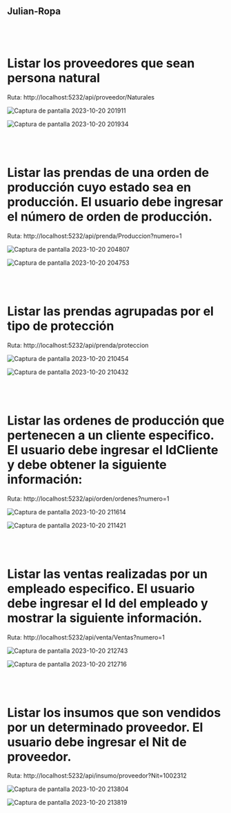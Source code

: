 ## Julian-Ropa 
<br><br>
# Listar los proveedores que sean persona natural

Ruta: http://localhost:5232/api/proveedor/Naturales

![Captura de pantalla 2023-10-20 201911](https://github.com/julianlpz69/Julian-Ropa/assets/131847060/ad11bb78-36c7-4acc-8312-540343e286a5)


![Captura de pantalla 2023-10-20 201934](https://github.com/julianlpz69/Julian-Ropa/assets/131847060/1d28e1be-c016-4d27-b221-e5fe0bccfb7b)



<br><br>
# Listar las prendas de una orden de producción cuyo estado sea en producción. El usuario debe ingresar el número de orden de producción.

Ruta: http://localhost:5232/api/prenda/Produccion?numero=1

![Captura de pantalla 2023-10-20 204807](https://github.com/julianlpz69/Julian-Ropa/assets/131847060/6e17c4c7-cd11-4745-b8c2-1ea7ca2b28cf)


![Captura de pantalla 2023-10-20 204753](https://github.com/julianlpz69/Julian-Ropa/assets/131847060/c400c128-8fc2-4bf5-a7bd-647326071dee)



<br><br>
# Listar las prendas agrupadas por el tipo de protección

Ruta: http://localhost:5232/api/prenda/proteccion


![Captura de pantalla 2023-10-20 210454](https://github.com/julianlpz69/Julian-Ropa/assets/131847060/7f86f4c8-48f3-4e9d-bb20-4e7d6c55893b)


![Captura de pantalla 2023-10-20 210432](https://github.com/julianlpz69/Julian-Ropa/assets/131847060/e4f6348c-1a33-468e-8cf4-45b4cd918241)



<br><br>
# Listar las ordenes de producción que pertenecen a un cliente especifico. El usuario debe ingresar el IdCliente y debe obtener la siguiente información:

Ruta: http://localhost:5232/api/orden/ordenes?numero=1


![Captura de pantalla 2023-10-20 211614](https://github.com/julianlpz69/Julian-Ropa/assets/131847060/268d8510-568d-4404-b6c7-6e6d3846c576)


![Captura de pantalla 2023-10-20 211421](https://github.com/julianlpz69/Julian-Ropa/assets/131847060/d6d49cf9-02bb-4831-a367-b39eddf74a1d)










<br><br>
# Listar las ventas realizadas por un empleado especifico. El usuario debe ingresar el Id del empleado y mostrar la siguiente información.

Ruta: http://localhost:5232/api/venta/Ventas?numero=1


![Captura de pantalla 2023-10-20 212743](https://github.com/julianlpz69/Julian-Ropa/assets/131847060/d16a9577-f22a-423e-9015-ccbe19399198)


![Captura de pantalla 2023-10-20 212716](https://github.com/julianlpz69/Julian-Ropa/assets/131847060/c3099d3d-abe9-4a6d-a16e-51ac85a17ba6)














<br><br>
# Listar los insumos que son vendidos por un determinado proveedor. El usuario debe ingresar el Nit de proveedor.

Ruta: http://localhost:5232/api/insumo/proveedor?Nit=1002312



![Captura de pantalla 2023-10-20 213804](https://github.com/julianlpz69/Julian-Ropa/assets/131847060/e1ce459e-c2be-4668-bda8-3561e1b46d89)


![Captura de pantalla 2023-10-20 213819](https://github.com/julianlpz69/Julian-Ropa/assets/131847060/8f1a80cd-0e0f-463f-82b3-fee3e303401e)



